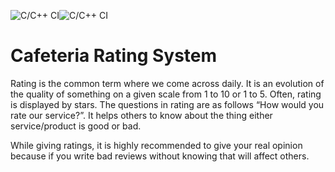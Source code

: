 ![C/C++ CI](https://github.com/saikumar-4g2/practise/workflows/C/C++%20CI/badge.svg)![C/C++ CI](https://github.com/saikumar-4g2/practise/workflows/C/C++%20CI/badge.svg)

# Cafeteria Rating System
Rating is the common term where we come across daily. It is an evolution of the quality of something on a given scale from 1 to 10 or 1 to 5.
Often, rating is displayed by stars. The questions in rating are as follows “How would you rate our service?”.
It helps others to know about the thing either service/product is good or bad.

While giving ratings, it is highly recommended to give your real opinion because if you write bad reviews without knowing that will affect others. 

